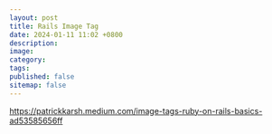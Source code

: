 ```yaml
---
layout: post
title: Rails Image Tag
date: 2024-01-11 11:02 +0800
description:
image:
category:
tags:
published: false
sitemap: false
---
```


https://patrickkarsh.medium.com/image-tags-ruby-on-rails-basics-ad53585656ff